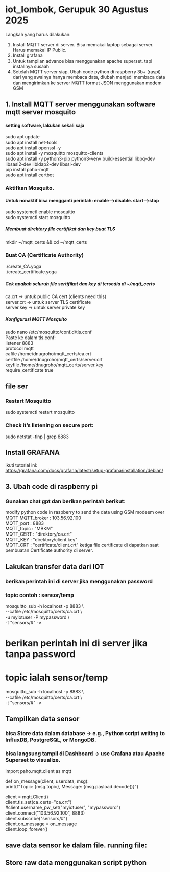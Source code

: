 # iot_lombok, Gerupuk 30 Agustus 2025    
Langkah yang harus dilakukan:
1. Install MQTT server di server. Bisa memakai laptop sebagai server. Harus memakai IP Public.  
2. Install grafana  
3. Untuk tampilan advance bisa menggunakan apache superset. tapi installnya susaah
4. Setelah MQTT server siap. Ubah code python di raspberry 3b+ (raspi) dari yang awalnya hanya membaca data, diubah menjadi membaca data dan mengirimkan ke server MQTT format JSON menggunakan modem GSM

## 1. Install MQTT server menggunakan software mqtt server mosquito
#### setting software, lakukan sekali saja  
sudo apt update  
sudo apt install net-tools  
sudo apt install openssl -y  
sudo apt install -y mosquitto mosquitto-clients  
sudo apt install -y python3-pip python3-venv build-essential     libpq-dev libsasl2-dev libldap2-dev libssl-dev  
pip install paho-mqtt  
sudo apt install certbot  
### Aktifkan Mosquito. 
#### Untuk nonaktif bisa mengganti perintah: enable-->disable. start-->stop
sudo systemctl enable mosquitto  
sudo systemctl start mosquitto  
##### Membuat direktory file certifikat dan key buat TLS   
mkdir ~/mqtt_certs && cd ~/mqtt_certs  
### Buat CA (Certificate Authority)
./create_CA.yoga  
./create_certificate.yoga
##### Cek apakah seluruh file sertifikat dan key di tersedia di  ~/mqtt_certs
ca.crt → untuk public CA cert (clients need this)  
server.crt → untuk server TLS certificate  
server.key → untuk server private key  
##### Konfigurasi MQTT Mosquito
sudo nano /etc/mosquitto/conf.d/tls.conf  
Paste ke dalam tls.conf:  
listener 8883  
protocol mqtt  
cafile /home/dnugroho/mqtt_certs/ca.crt  
certfile /home/dnugroho/mqtt_certs/server.crt  
keyfile /home/dnugroho/mqtt_certs/server.key  
require_certificate true  

## file ser
### Restart Mosquitto
sudo systemctl restart mosquitto  
### Check it’s listening on secure port:
sudo netstat -tlnp | grep 8883  

## Install GRAFANA  
ikuti tutorial ini:  
https://grafana.com/docs/grafana/latest/setup-grafana/installation/debian/

## 3. Ubah code di raspberry pi
### Gunakan chat gpt dan berikan perintah berikut:
modify python code in raspberry to send the data using GSM modeem over MQTT 
MQTT_broker : 103.56.92.100  
MQTT_port : 8883  
MQTT_topic : "MBKM"  
MQTT_CERT : "direktory/ca.crt"  
MQTT_KEY : "direktory/client.key"  
MQTT_CRT : "certificate/client.crt"
ketiga file certificate di dapatkan saat pembuatan Certificate authority di server. 


## Lakukan transfer data dari IOT  
### berikan perintah ini di server jika menggunakan password
### topic contoh :  sensor/temp

mosquitto_sub -h localhost -p 8883 \  
 --cafile /etc/mosquitto/certs/ca.crt \  
 -u myiotuser -P mypassword \  
 -t "sensors/#" -v  

# berikan perintah ini di server jika tanpa password
# topic ialah sensor/temp  
mosquitto_sub -h localhost -p 8883 \  
 --cafile /etc/mosquitto/certs/ca.crt \  
 -t "sensors/#" -v  

## Tampilkan data sensor
### bisa Store data dalam database → e.g., Python script writing to InfluxDB, PostgreSQL, or MongoDB.
### bisa langsung tampil di Dashboard → use Grafana atau Apache Superset to visualize.

import paho.mqtt.client as mqtt  

def on_message(client, userdata, msg):  
    print(f"Topic: {msg.topic}, Message: {msg.payload.decode()}")  
  
client = mqtt.Client()  
client.tls_set(ca_certs="ca.crt")  
#client.username_pw_set("myiotuser", "mypassword")  
client.connect("103.56.92.100", 8883)  
client.subscribe("sensors/#")  
client.on_message = on_message  
client.loop_forever() 

## save data sensor ke dalam file. running file: 

## Store raw data menggunakan script python

